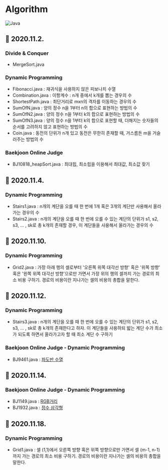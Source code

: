 # Algorithm

![Java](https://img.shields.io/badge/Java-orange?logo=Java)

## 📅 2020.11.2.
### Divide & Conquer
- MergeSort.java
### Dynamic Programming
- Fibonacci.java : 재귀식을 사용하지 않은 피보나치 수열
- Combination.java : 이항계수 : n개 중에서 k개를 뽑는 경우의 수
- ShortestPath.java : 최단거리로 mxn의 격자를 이동하는 경우의 수
- SumOfN.java : 양의 정수 n을 1부터 n의 합으로 표현하는 방법의 수
- SumOfN2.java : 양의 정수 n을 1부터 k의 합으로 표현하는 방법의 수
- SumOfN3.java : 양의 정수 n을 1부터 k의 합으로 표현할 때, 더해지는 숫자들의 순서를 고려하지 않고 표현하는 방법의 수
- Coin.java : 동전의 단위가 n개 있고 동전은 무한히 존재할 때, 거스름돈 m을 거슬러주는 방법의 수
### Baekjoon Online Judge
- BJ10818_heapSort.java : 최대힙, 최소힙을 이용해서 최대값, 최소값 찾기

## 📅 2020.11.4.
### Dynamic Programming
- Stairs1.java : n개의 계단을 오를 때 한 번에 1개 혹은 3개의 계단만 사용해서 올라가는 경우의 수
- Stairs2.java : n개의 계단을 오를 때 한 번에 오를 수 있는 계단의 단위가 s1, s2, s3, ... , sk로 총 k개의 존재할 경우, 이 계단들을 사용해서 올라가는 경우의 수

## 📅 2020.11.10.
### Dynamic Programming
- Grid2.java : 가장 아래 행의 셀로부터 '오른쪽 위쪽 대각선 방향' 혹은 '위쪽 방향' 혹은 '왼쪽 위쪽 대각선 방향'으로만 가면서 가장 위의 행의 셀까지 가는 경로의 최소 비용 구하기. 경로의 비용이란 지나가는 셀의 비용의 총합을 말한다.

## 📅 2020.11.12.
### Dynamic Programming
- Stairs3.java : n개의 계단을 오를 때 한 번에 오를 수 있는 계단의 단위가 s1, s2, s3, ... , sk로 총 k개의 존재한다고 하자. 이 계단들을 사용하되 밟는 계단 수가 최소가 되도록 하면서 올라가고자 할 때 최소 계단 수 구하기
### Baekjoon Online Judge - Dynamic Programming
- BJ9461.java : [파도반 수열](https://www.acmicpc.net/problem/9461)

## 📅 2020.11.14.
### Baekjoon Online Judge - Dynamic Programming
- BJ1149.java : [RGB거리](https://www.acmicpc.net/problem/1149)
- BJ1932.java : [정수 삼각형](https://www.acmicpc.net/problem/1932)

## 📅 2020.11.18.
### Dynamic Programming
- Grid1.java : 셀 (1,1)에서 오른쪽 방향 혹은 위쪽 방향으로만 가면서 셀 (m-1, n-1) 까지 가는 경로의 최소 비용 구하기. 경로의 비용이란 지나가는 셀의 비용의 총합을 말한다.